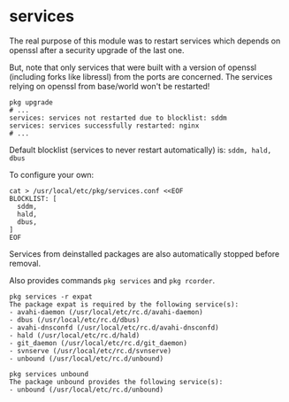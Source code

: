 # services

The real purpose of this module was to restart services which depends on openssl after a security upgrade of the last one.

But, note that only services that were built with a version of openssl (including forks like libressl) from the ports are concerned. The services relying on openssl from base/world won't be restarted!

```
pkg upgrade
# ...
services: services not restarted due to blocklist: sddm
services: services successfully restarted: nginx
# ...
```

Default blocklist (services to never restart automatically) is: `sddm, hald, dbus`

To configure your own:

```
cat > /usr/local/etc/pkg/services.conf <<EOF
BLOCKLIST: [
  sddm,
  hald,
  dbus,
]
EOF
```

Services from deinstalled packages are also automatically stopped before removal.

Also provides commands `pkg services` and `pkg rcorder`.

```
pkg services -r expat
The package expat is required by the following service(s):
- avahi-daemon (/usr/local/etc/rc.d/avahi-daemon)
- dbus (/usr/local/etc/rc.d/dbus)
- avahi-dnsconfd (/usr/local/etc/rc.d/avahi-dnsconfd)
- hald (/usr/local/etc/rc.d/hald)
- git_daemon (/usr/local/etc/rc.d/git_daemon)
- svnserve (/usr/local/etc/rc.d/svnserve)
- unbound (/usr/local/etc/rc.d/unbound)

pkg services unbound
The package unbound provides the following service(s):
- unbound (/usr/local/etc/rc.d/unbound)
```
